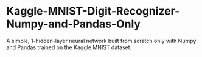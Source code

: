 # Kaggle-MNIST-Digit-Recognizer-Numpy-and-Pandas-Only
A simple, 1-hidden-layer neural network built from scratch only with Numpy and Pandas trained on the Kaggle MNIST dataset.
